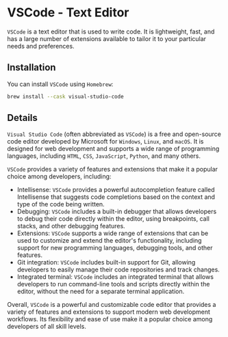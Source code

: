 # VSCode - Text Editor

`VSCode` is a text editor that is used to write code.
It is lightweight, fast, and has a large number of extensions available to tailor it to your particular needs and preferences.

## Installation

You can install `VSCode` using `Homebrew`:

```bash
brew install --cask visual-studio-code
```

## Details

`Visual Studio Code` (often abbreviated as `VSCode`) is a free and open-source code editor developed by Microsoft for `Windows`, `Linux`, and `macOS`.
It is designed for web development and supports a wide range of programming languages, including `HTML`, `CSS`, `JavaScript`, `Python`, and many others.

`VSCode` provides a variety of features and extensions that make it a popular choice among developers, including:

-   Intellisense: `VSCode` provides a powerful autocompletion feature called Intellisense that suggests code completions based on the context and type of the code being written.
-   Debugging: `VSCode` includes a built-in debugger that allows developers to debug their code directly within the editor, using breakpoints, call stacks, and other debugging features.
-   Extensions: `VSCode` supports a wide range of extensions that can be used to customize and extend the editor's functionality, including support for new programming languages, debugging tools, and other features.
-   Git integration: `VSCode` includes built-in support for Git, allowing developers to easily manage their code repositories and track changes.
-   Integrated terminal: `VSCode` includes an integrated terminal that allows developers to run command-line tools and scripts directly within the editor, without the need for a separate terminal application.

Overall, `VSCode` is a powerful and customizable code editor that provides a variety of features and extensions to support modern web development workflows.
Its flexibility and ease of use make it a popular choice among developers of all skill levels.
